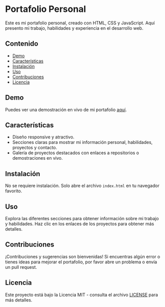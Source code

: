 # Portafolio Personal

Este es mi portafolio personal, creado con HTML, CSS y JavaScript. Aquí presento mi trabajo, habilidades y experiencia en el desarrollo web.

## Contenido

- [Demo](#demo)
- [Características](#características)
- [Instalación](#instalación)
- [Uso](#uso)
- [Contribuciones](#contribuciones)
- [Licencia](#licencia)

## Demo

Puedes ver una demostración en vivo de mi portafolio [aquí](#).

## Características

- Diseño responsive y atractivo.
- Secciones claras para mostrar mi información personal, habilidades, proyectos y contacto.
- Galería de proyectos destacados con enlaces a repositorios o demostraciones en vivo.

## Instalación

No se requiere instalación. Solo abre el archivo `index.html` en tu navegador favorito.

## Uso

Explora las diferentes secciones para obtener información sobre mi trabajo y habilidades. Haz clic en los enlaces de los proyectos para obtener más detalles.

## Contribuciones

¡Contribuciones y sugerencias son bienvenidas! Si encuentras algún error o tienes ideas para mejorar el portafolio, por favor abre un problema o envía un pull request.

## Licencia

Este proyecto está bajo la Licencia MIT - consulta el archivo [LICENSE](LICENSE) para más detalles.
